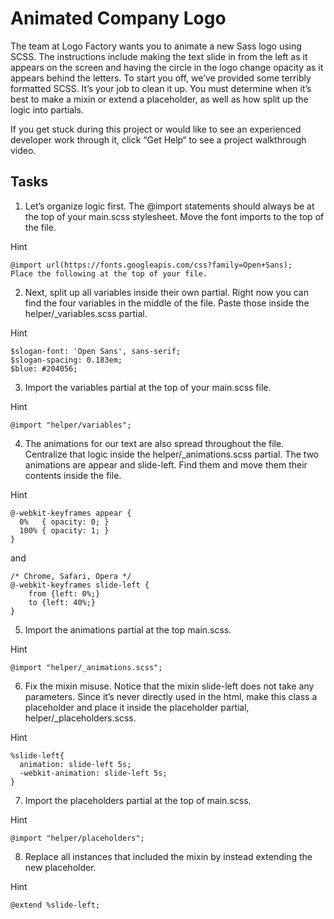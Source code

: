 # Animated Company Logo
The team at Logo Factory wants you to animate a new Sass logo using SCSS. The instructions include making the text slide in from the left as it appears on the screen and having the circle in the logo change opacity as it appears behind the letters. To start you off, we’ve provided some terribly formatted SCSS. It’s your job to clean it up. You must determine when it’s best to make a mixin or extend a placeholder, as well as how split up the logic into partials.

If you get stuck during this project or would like to see an experienced developer work through it, click “Get Help“ to see a project walkthrough video.


## Tasks

1. Let’s organize logic first. The @import statements should always be at the top of your main.scss stylesheet. Move the font imports to the top of the file.

Hint
```
@import url(https://fonts.googleapis.com/css?family=Open+Sans);
Place the following at the top of your file.
```
2. Next, split up all variables inside their own partial. Right now you can find the four variables in the middle of the file. Paste those inside the helper/_variables.scss partial.

Hint
```
$slogan-font: 'Open Sans', sans-serif;
$slogan-spacing: 0.183em;
$blue: #204056;
```

3. Import the variables partial at the top of your main.scss file.

Hint
```
@import "helper/variables";
```
4. The animations for our text are also spread throughout the file. Centralize that logic inside the helper/_animations.scss partial. The two animations are appear and slide-left. Find them and move them their contents inside the file.

Hint
```
@-webkit-keyframes appear {
  0%   { opacity: 0; }
  100% { opacity: 1; }
}
```
and
```
/* Chrome, Safari, Opera */
@-webkit-keyframes slide-left {
    from {left: 0%;}
    to {left: 40%;}
}
```
5. Import the animations partial at the top main.scss.

Hint
```
@import "helper/_animations.scss";
```
6. Fix the mixin misuse. Notice that the mixin slide-left does not take any parameters. Since it’s never directly used in the html, make this class a placeholder and place it inside the placeholder partial, helper/_placeholders.scss.

Hint
```
%slide-left{
  animation: slide-left 5s;
  -webkit-animation: slide-left 5s;
}
```
7. Import the placeholders partial at the top of main.scss.

Hint
```
@import "helper/placeholders";
```
8. Replace all instances that included the mixin by instead extending the new placeholder.

Hint
```
@extend %slide-left;
```